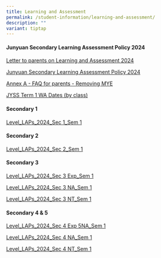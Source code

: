 ```yaml
---
title: Learning and Assessment
permalink: /student-information/learning-and-assessment/
description: ""
variant: tiptap
---
```

<h4><strong>Junyuan Secondary Learning Assessment Policy 2024</strong></h4><p><a href="/files/Letter_to_parents_on_Learning_and_Assessment_2024.pdf" rel="noopener noreferrer nofollow" target="_blank">Letter to parents on Learning and Assessment 2024</a></p><p><a href="/files/Junyuan_Secondary_Learning_Assessment_Policy_2024.pdf" rel="noopener noreferrer nofollow" target="_blank">Junyuan Secondary Learning Assessment Policy 2024</a></p><p><a href="/files/Annex_A___FAQ__for_parents____Removing_MYE.pdf" rel="noopener noreferrer nofollow" target="_blank">Annex A - FAQ for parents - Removing MYE</a></p><p></p><p><a href="https://docs.google.com/spreadsheets/d/1tqqVOfrI8NMW3oz79n01s0scrmm_SLwmkeP_38PIL5I/edit#gid=427377082" rel="noopener noreferrer nofollow" target="_blank">JYSS Term 1 WA Dates (by class)</a></p><h4><strong>Secondary 1</strong></h4><p><a href="/files/Level_LAPs_2024_Sec_1_Sem_1.pdf" rel="noopener noreferrer nofollow" target="_blank">Level_LAPs_2024_Sec 1_Sem 1</a></p><h4><strong>Secondary 2</strong></h4><p><a href="/files/Level_LAPs_2024_Sec_2_Sem_1.pdf" rel="noopener noreferrer nofollow" target="_blank">Level_LAPs_2024_Sec 2_Sem 1</a></p><h4><strong>Secondary 3</strong></h4><p><a href="/files/Level_LAPs_2024_Sec_3_Exp_Sem_1.pdf" rel="noopener noreferrer nofollow" target="_blank">Level_LAPs_2024_Sec 3 Exp_Sem 1</a></p><p><a href="/files/Level_LAPs_2024_Sec_3_NA_Sem_1.pdf" rel="noopener noreferrer nofollow" target="_blank">Level_LAPs_2024_Sec 3 NA_Sem 1</a></p><p><a href="/files/Level_LAPs_2024_Sec_3_NT_Sem_1.pdf" rel="noopener noreferrer nofollow" target="_blank">Level_LAPs_2024_Sec 3 NT_Sem 1</a></p><h4><strong>Secondary 4 &amp; 5</strong></h4><p><a href="/files/Level_LAPs_2024_Sec_4_NT_Sem_1__updated_.pdf" rel="noopener noreferrer nofollow" target="_blank">Level_LAPs_2024_Sec 4 Exp 5NA_Sem 1</a></p><p><a href="/files/Level_LAPs_2024_Sec_4_NA_Sem_1.pdf" rel="noopener noreferrer nofollow" target="_blank">Level_LAPs_2024_Sec 4 NA_Sem 1</a></p><p><a href="/files/Level_LAPs_2024_Sec_4_NT_Sem_1__updated_.pdf" rel="noopener noreferrer nofollow" target="_blank">Level_LAPs_2024_Sec 4 NT_Sem 1</a></p><p></p>